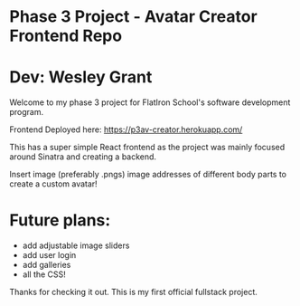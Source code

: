 # Phase 3 Project - Avatar Creator Frontend Repo

# Dev: Wesley Grant

Welcome to my phase 3 project for FlatIron School's software development program.

Frontend Deployed here: https://p3av-creator.herokuapp.com/

This has a super simple React frontend as the project was mainly focused around Sinatra and creating a backend.

Insert image (preferably .pngs) image addresses of different body parts to create a custom avatar!

# Future plans:

- add adjustable image sliders
- add user login
- add galleries
- all the CSS!

Thanks for checking it out. This is my first official fullstack project.
